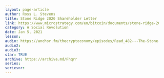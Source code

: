 ```yaml
---
layout: page-article
author: Ross L. Stevens
title: Stone Ridge 2020 Shareholder Letter
link: https://www.microstrategy.com/en/bitcoin/documents/stone-ridge-2020-shareholder-letter
category: A Social Revolution
date: Jan 5, 2021
lesson: 
audio: https://anchor.fm/thecryptoconomy/episodes/Read_482---The-Stone-Ridge-Letter-Ross-Stevens-eol4m1
audio2: 
audio3: 
star: TRUE
archive: https://archive.md/Fhqrr
series: 
seriesnr: 
---
```


